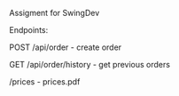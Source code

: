 Assigment for SwingDev

Endpoints: 

POST /api/order - create order

GET /api/order/history  - get previous orders

/prices - prices.pdf